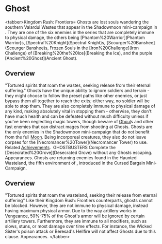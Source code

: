 # Ghost

&lt;tabber&gt;Kingdom Rush: Frontiers=
Ghosts are lost souls wandering the southern Valardul Wastes that appear in the Shadowmoon mini-campaign in . They are one of the six enemies in the series that are completely immune to physical damage, the others being [Phantom%20Warrior](Phantom Warrior)s, [Spectral%20Knight](Spectral Knight)s, [Scourger%20Banshee](Scourger Banshee)s, Frozen Souls in the [Iron%20Challenge](Iron Challenge) of [Breaking%20the%20Ice](Breaking the Ice), and the purple [Ancient%20Ghost](Ancient Ghost).
## Overview

"Tortured spirits that roam the wastes, seeking release from their eternal suffering."
Ghosts have the unique ability to ignore soldiers and terrain - they might choose to follow the preset paths like other enemies, or just bypass them all together to reach the exits; either way, no soldier will be able to stop them. They are also completely immune to physical damage of any kind, making absolutely vital in stopping them - otherwise, they don't have much health and can be defeated without much difficulty unless if you've been neglecting magic towers, though beware of [Ghoul](Ghoul)s and other fast enemies that can distract mages from shooting at Ghosts.
Ghosts are the only enemies in the Shadowmoon mini-campaign that do not benefit from the full [Moon](Moon). Being incorporeal creatures, they also do not leave corpses for the [Necromancer%20Tower](Necromancer Tower) to use.
Related [Achievements](Achievements).
 GHOSTBUSTERS Complete the [Desecrated%20Grove](Desecrated Grove) without any Ghosts escaping.
Appearances.
Ghosts are returning enemies found in the Haunted Wasteland, the fifth environment of , introduced in the Cursed Bargain Mini-Campaign.
## Overview

"Tortured spirits that roam the wasteland, seeking their release from eternal suffering"
Like their Kingdom Rush: Frontiers counterparts, ghosts cannot be blocked. However, they are not immune to physical damage, instead having maximum physical armor. Due to the way artillery works in Vengeance, 50%-75% of the Ghost's armor will be ignored by certain artillery towers.
Furthermore, they are immune to all modifiers, such as slows, stuns, or most damage over time effects. For instance, the Wicked Sister's poison attack or Beresad's Hellfire will not affect Ghosts due to this clause.
Appearances.
&lt;/tabber&gt;